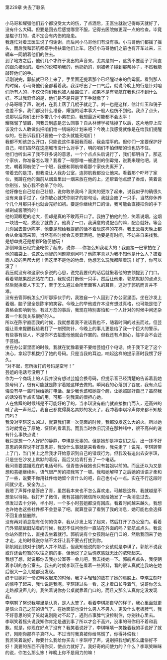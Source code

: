 第229章 失去了联系
<br />小马哥和耀强他们五个都没受太大的伤，了点酒后，王医生就说记得每天就好了，没有什么大碍。但要是回去后感觉哪里不服，记得去医院做更深一点的检查。毕竟是棍子打的，说不定会有内伤的隐患。<br />我连忙对着王医生说了句谢谢，而后问小马哥他们有没有事。小马哥他们都摇了摇头，而后我和郭航都搭手搀扶着他们上车。还好小马哥他们之前也有开车过来，三辆车一同朝着他们的住去。<br />到了地方之后，他们几个才终于发出的声音来。尤其是刘一，这货不要面子了简直的跟杀猪似的。着他的说哎哟我的，他奶奶的，别被老子碰到那帮孙子，不然我能敲碎他们的手。<br />话刚说完，郭航就已经上来了，手里面还提着那个已经醒过来的倒霉蛋。看到那人的时候，小马哥他们全都看着我。我深呼出了一口气后，就说今晚上的行是针对咱们所有人的，不仅仅你们我也被人给围住了，如果不是有郭航在我也讨不到什么好。不过我奇怪的是，他们是不是只是了下手就撤了？<br />小马哥嗯了声，说对，在我上落了几棍子就走了。刘一也是这样，估计红玉和锐子也差不多。我们都没什么准备，耀强的话本事大一般人也伤不到他。我点了点头，说那以后你们出行多带几个小弟在边，我想最近可能都不会太平！<br />耀强皱了皱眉，问我云到底是怎么回事？自从林博学被除掉了以后，这片地界上应该没什么人敢做出把咱们给一锅端的计划来吧？今晚上我感觉就像是在给我们提醒似的，在告诉我们只要他一个念头就能死咱们！<br />我都不知该怎么开口，只能说这件事因我而起，我会摆平的。但你们一定要保护好自己，咱们虽然在这座城市没什么对手了，明的咱们不怕但暗的谁也防不住。<br />他们也听出来了我不好多说的意思，一个个点点头后说行了，我们都明白了。那这个家伙，你准备怎么理？我看了一眼那唯一被逮到的倒霉鬼，说我来理他吧。说完，朝着郭航使了一个眼，我便和郭航带着那个家伙先离开了。<br />带着去的是顶，但我没让人我办公室，连郭航我都没让他来。看着那个吓坏了家伙，我蹲在他的面前从烟盒里出一烟来放在他的上，还帮着他点燃了香烟，笑着说你别张，放心我不会杀了你的。<br />他好像在自己给自己壮胆，说你敢杀我吗？我笑的更浓了起来，说我似乎的确很久没有亲自手过了。但你放心就凭你刚才的那句话，我就会废了一只手，当然你休养个几个月那只手也就会完好如初。要是你继续开口的话，我可能会直接把你的手下掉剁成酱喂狗的！<br />他的双眼瞪的老大，但却是真的不敢再开口了。我拍了拍他的脸，笑着说烟，这烟一块钱一呢，燃没了就费了。他真了一口，我满意的说配合的嘛，配合就好。等会儿你回去告诉陈宇，他要是想给我提醒的话不着玩这样的花样。我王云每天晚上都会从金海湾来顶，当然有些时候会去奥菲酒吧。他要是有时间，不妨亲自来找我。是想单挑还是想群P随便他玩！<br />那倒霉蛋已经完全吃惊了起来，说你……你怎么知我老大的！我直接一巴掌拍在了他的脑袋上，说这么弱智的问题能别问吗？他陈宇真以为我不知他是什么人？披着商人皮的黑帮大佬！但这里不是他的地盘，他想怎么玩我都陪着玩！好了，你可以滚了！<br />我压就没有和这家伙多说的心思，说完我要代的话后就揪着他的衣领提到了门口。看着郭航果然还站在门口，我就说打断他一只手，然后让他走。郭航默默的点点头然后就揪着人下去了，至于怎么避过会所里面客人的耳目，这对于郭航而言并不难。<br />没有去管郭航怎么打断那家伙手的，我独自一个人回到了办公室里面。坐在沙发上着烟，脑子里全是陈宇的笑容。今晚上的举他或许本没有想过真格，也可能是怕了真格会影响到他。有过方蕊的事后，我现在特别害怕和一个人针对的时候中间还杂着一个和我关系很好的人。<br />所以在陈宇直面我的时候，我就想着我不说话我也不，随着时间的过去而过。但芸姐让青来提醒我给我打了一剂预防针，今晚上的事儿更是给了我一个巨大的警示。<br />有些事有些人，不是你不去招惹他他就会作罢的。但我还有点担心，陈宇会不会迁于芸姐。<br />坐在办公室里面的时候，我就在犹豫着要不要给芸姐打个电话。终于我下定了这个决心，拿起手机拨打了她的号码。只是当我的耳边，响起这样的提示音时我愣了好久。<br />“对不起，您所拨打的号码是空号！”<br />芸姐的电话号没用了！<br />作为一个商场上的人我并没有想过芸姐会换号码，但提示音已经清楚的告诉着我她换号码了，很有可能就是陈宇着她这样去做的。瞬间我的心落到了谷底，我有点后悔没有早一些时候给她打电话。至少我也该和她提个醒，让她照顾好自己？虽然我的话没有半点实际的用，可那一刻我真的很担心她。<br />人在焦躁的时候绪是不可能好的了的，当李琪没有敲门就直接推门而入，还高兴的喊了我一声哥后。我自己都觉得莫名其妙的发火了，我冲着李琪冷声你来都不知敲门吗？<br />我没对李琪这么凶过，就算我们第一次见面的时候，我都没发这么大的火。所以她当时就愣在了原地，怔怔的看着我。而我当时依旧沉浸在那种绪中，很不高兴的说有什么事快点说！<br />我只是想一个人好好的静静，李琪是无辜的。但是她却是神变幻之后，出一抹不好意思的笑容说不好意思哥，我没什么事就是来看看你，我先走了！说完，李琪转带上了门，当门关上之后我才开始意识到自己的错误行为。但我没有追出去安李琪，只是坐在沙发上默默的着烟，而后又给青打去了一个电话。<br />我问青要芸姐现在的电话号码，但青告诉我她也只有芸姐以前的。而且还以为又是想和芸姐继续纠，语气很严厉的把我骂了一顿。我和她解释了之后她的话语才柔和了一些，说要不你用社件给她留个言什么的吧，自己也小心一点。实在不行这段时间就少走，安全为上。<br />我嗯了声算作是答应了青，虽然我本来也不怎么喜欢走。可越是这样，我就越是不想坐以待毙。我打开了微信，我有芸姐的微信所以就给她发了一条消息过去。<br />但发过去十分钟，半小时，一个多小时芸姐都没有回应。看着时间越来越久，我想也许她也这些社件都不会登录了吧。就算登录了看到了我的消息，她可能也会选择不回复直接删除。<br />没有再对消息抱有任何的侥幸，我从沙发上站了起来，然后打开了办公室门。看着门外郭航依旧站着的时候，我忍不住问他你一直站在外面的吗？郭航点点头，我说你站外面什么，直接去坐着就行。郭航说有个女孩刚站在门口的，然后我回来了她才走，走的时候说你绪不太好让我不要去打扰到你。<br />郭航刚到顶对于顶的人并不熟悉，但我知他说的那个女孩就是李琪了。郭航不说我或许还会短暂的以往之前的事，但他说了之后愧疚感就无比的浓郁起来。<br />我想了想，就说那你去我办公室等一会儿吧，我去找她一下。郭航点点头，我便朝着李琪的办公室去。我去的时候李琪正在看着一些资料，看的很认真就连我站在她后很大一会儿她都没发现。<br />终于见她将一份资料收起来的时候，我才手轻轻的放在了她的肩膀上。李琪立刻吓的惊呼了起来，我忙说是我呢。李琪转过头一看，这才着口长呼着气，说哥你怎么走路都没声儿的。我笑着说你办公桌就靠着门口的，而且又那么认真肯定没发现我。<br />李琪努了努说我哪里是认真，是人太笨了。看着李琪那自卑的样子，我心里面就更是恼火自己之前的语气了。在她面前也没什么男人不男人，更没什么老板脾气，我不好意思的笑了笑就说刚刚对不起了，遇到点事脾气没控制住，你别往心里去。<br />李琪笑着摇头说我知你肯定是遇到事了所以才会不高兴，没事的哥你用不着和我歉。就是，你现在好点了没有？我笑着说好了，李琪嘻嘻一笑挽着我的手说好了就好，刚刚你那样子真吓人。不过当时我真被你给骂慌了，你得补偿我！<br />我苦笑着说好，你要什么我给你买去！李琪哼了声，说别把我想的那么庸俗好不好！我要的东西不用你买，使点力就好了。我好奇的问使力的？什么？李琪笑眯眯的说，你怎么那么笨！昨晚上你不是用力的嘛！